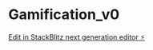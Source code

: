 # Gamification_v0

[Edit in StackBlitz next generation editor ⚡️](https://stackblitz.com/~/github.com/DevelopApe/Gamification_v0)